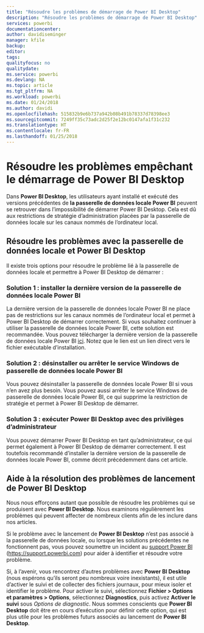 ```yaml
---
title: "Résoudre les problèmes de démarrage de Power BI Desktop"
description: "Résoudre les problèmes de démarrage de Power BI Desktop"
services: powerbi
documentationcenter: 
author: davidiseminger
manager: kfile
backup: 
editor: 
tags: 
qualityfocus: no
qualitydate: 
ms.service: powerbi
ms.devlang: NA
ms.topic: article
ms.tgt_pltfrm: NA
ms.workload: powerbi
ms.date: 01/24/2018
ms.author: davidi
ms.openlocfilehash: 515832b9e6b737a942b08b491b78337d78398ee3
ms.sourcegitcommit: 7249ff35c73adc2d25f2e12bc0147afa1f31c232
ms.translationtype: HT
ms.contentlocale: fr-FR
ms.lasthandoff: 01/25/2018
---
```

# <a name="resolve-issues-when-power-bi-desktop-will-not-launch"></a>Résoudre les problèmes empêchant le démarrage de Power BI Desktop
Dans **Power BI Desktop**, les utilisateurs ayant installé et exécuté des versions précédentes de **la passerelle de données locale Power BI** peuvent se retrouver dans l’impossibilité de démarrer Power BI Desktop. Cela est dû aux restrictions de stratégie d’administration placées par la passerelle de données locale sur les canaux nommés de l’ordinateur local. 

## <a name="resolve-issues-with-the-on-premises-data-gateway-and-power-bi-desktop"></a>Résoudre les problèmes avec la passerelle de données locale et Power BI Desktop
Il existe trois options pour résoudre le problème lié à la passerelle de données locale et permettre à Power BI Desktop de démarrer :

### <a name="resolution-1-install-the-latest-version-of-power-bi-on-premises-data-gateway"></a>Solution 1 : installer la dernière version de la passerelle de données locale Power BI
La dernière version de la passerelle de données locale Power BI ne place pas de restrictions sur les canaux nommés de l’ordinateur local et permet à Power BI Desktop de démarrer correctement. Si vous souhaitez continuer à utiliser la passerelle de données locale Power BI, cette solution est recommandée. Vous pouvez télécharger la dernière version de la passerelle de données locale Power BI [ici](https://go.microsoft.com/fwlink/?LinkId=698863). Notez que le lien est un lien direct vers le fichier exécutable d’installation.

### <a name="resolution-2-uninstall-or-stop-the-power-bi-on-premises-data-gateway-windows-service"></a>Solution 2 : désinstaller ou arrêter le service Windows de passerelle de données locale Power BI
Vous pouvez désinstaller la passerelle de données locale Power BI si vous n’en avez plus besoin. Vous pouvez aussi arrêter le service Windows de passerelle de données locale Power BI, ce qui supprime la restriction de stratégie et permet à Power BI Desktop de démarrer.

### <a name="resolution-3-run-power-bi-desktop-with-administrator-privilege"></a>Solution 3 : exécuter Power BI Desktop avec des privilèges d’administrateur
Vous pouvez démarrer Power BI Desktop en tant qu’administrateur, ce qui permet également à Power BI Desktop de démarrer correctement. Il est toutefois recommandé d’installer la dernière version de la passerelle de données locale Power BI, comme décrit précédemment dans cet article.

## <a name="help-with-other-issues-when-launching-power-bi-desktop"></a>Aide à la résolution des problèmes de lancement de Power BI Desktop
Nous nous efforçons autant que possible de résoudre les problèmes qui se produisent avec **Power BI Desktop**. Nous examinons régulièrement les problèmes qui peuvent affecter de nombreux clients afin de les inclure dans nos articles.

Si le problème avec le lancement de **Power BI Desktop** n’est pas associé à la passerelle de données locale, ou lorsque les solutions précédentes ne fonctionnent pas, vous pouvez soumettre un incident au [support Power BI](https://support.powerbi.com) (https://support.powerbi.com) pour aider à identifier et résoudre votre problème.

Si, à l’avenir, vous rencontrez d’autres problèmes avec **Power BI Desktop** (nous espérons qu’ils seront peu nombreux voire inexistants), il est utile d’activer le suivi et de collecter des fichiers journaux, pour mieux isoler et identifier le problème. Pour activer le suivi, sélectionnez **Fichier > Options et paramètres > Options**, sélectionnez **Diagnostics**, puis activez **Activer le suivi** sous *Options de diagnostic*. Nous sommes conscients que **Power BI Desktop** doit être en cours d’exécution pour définir cette option, qui est plus utile pour les problèmes futurs associés au lancement de **Power BI Desktop**.

